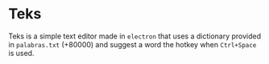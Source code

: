 # Teks

Teks is a simple text editor made in `electron` that uses a dictionary provided in `palabras.txt` (+80000) and suggest a word the hotkey when `Ctrl+Space` is used.
